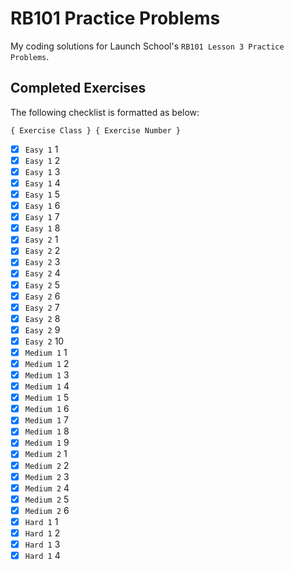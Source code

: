 # RB101 Practice Problems

My coding solutions for Launch School's `RB101 Lesson 3 Practice Problems`.

## Completed Exercises

The following checklist is formatted as below:

```
{ Exercise Class } { Exercise Number }
```

- [x] `Easy 1` 1
- [x] `Easy 1` 2
- [x] `Easy 1` 3
- [x] `Easy 1` 4
- [x] `Easy 1` 5
- [x] `Easy 1` 6
- [x] `Easy 1` 7
- [x] `Easy 1` 8
- [x] `Easy 2` 1
- [x] `Easy 2` 2
- [x] `Easy 2` 3
- [x] `Easy 2` 4
- [x] `Easy 2` 5
- [x] `Easy 2` 6
- [x] `Easy 2` 7
- [x] `Easy 2` 8
- [x] `Easy 2` 9
- [x] `Easy 2` 10
- [x] `Medium 1` 1
- [x] `Medium 1` 2
- [x] `Medium 1` 3
- [x] `Medium 1` 4
- [x] `Medium 1` 5
- [x] `Medium 1` 6
- [x] `Medium 1` 7
- [x] `Medium 1` 8
- [x] `Medium 1` 9
- [x] `Medium 2` 1
- [x] `Medium 2` 2
- [x] `Medium 2` 3
- [x] `Medium 2` 4
- [x] `Medium 2` 5
- [x] `Medium 2` 6
- [x] `Hard 1` 1
- [x] `Hard 1` 2
- [x] `Hard 1` 3
- [x] `Hard 1` 4
